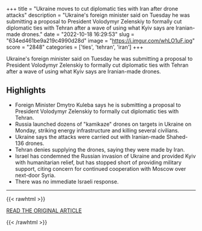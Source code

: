 +++
title = "Ukraine moves to cut diplomatic ties with Iran after drone attacks"
description = "Ukraine's foreign minister said on Tuesday he was submitting a proposal to President Volodymyr Zelenskiy to formally cut diplomatic ties with Tehran after a wave of  using what Kyiv says are Iranian-made drones."
date = "2022-10-18 16:29:53"
slug = "634ed461be9a219c4990d28d"
image = "https://i.imgur.com/whLO1uF.jpg"
score = "2848"
categories = ['ties', 'tehran', 'iran']
+++

Ukraine's foreign minister said on Tuesday he was submitting a proposal to President Volodymyr Zelenskiy to formally cut diplomatic ties with Tehran after a wave of  using what Kyiv says are Iranian-made drones.

## Highlights

- Foreign Minister Dmytro Kuleba says he is submitting a proposal to President Volodymyr Zelenskiy to formally cut diplomatic ties with Tehran.
- Russia launched dozens of "kamikaze" drones on targets in Ukraine on Monday, striking energy infrastructure and killing several civilians.
- Ukraine says the attacks were carried out with Iranian-made Shahed-136 drones.
- Tehran denies supplying the drones, saying they were made by Iran.
- Israel has condemned the Russian invasion of Ukraine and provided Kyiv with humanitarian relief, but has stopped short of providing military support, citing concern for continued cooperation with Moscow over next-door Syria.
- There was no immediate Israeli response.

---

{{< rawhtml >}}
  <p class="article-category">
    <a target="_blank" href="https://www.reuters.com/world/europe/ukraine-moves-cut-diplomatic-ties-with-iran-over-russia-weapons-supplies-2022-10-18/">READ THE ORIGINAL ARTICLE</a>
  </p>
{{< /rawhtml >}}
